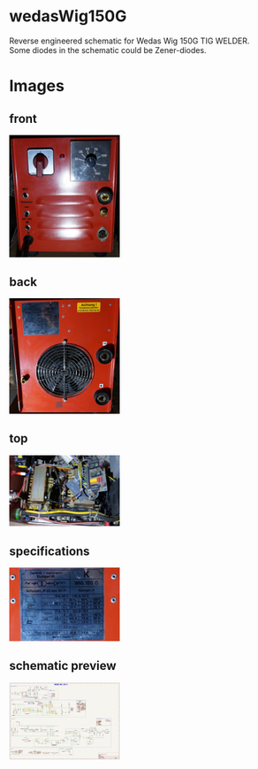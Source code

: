 # wedasWig150G
Reverse engineered schematic for Wedas Wig 150G TIG WELDER. <br/>
Some diodes in the schematic could be Zener-diodes. <br/>

<h1>Images</h1>
<h2>front</h2>
<img src="front.jpg" width="200">
<h2>back</h2>
<img src="back.jpg" width="200">
<h2>top</h2>
<img src="top.jpg" width="200">
<h2>specifications</h2>
<img src="specs.jpg" width="200">
<h2>schematic preview</h2>
<img src="schematic.JPG" width="200">
